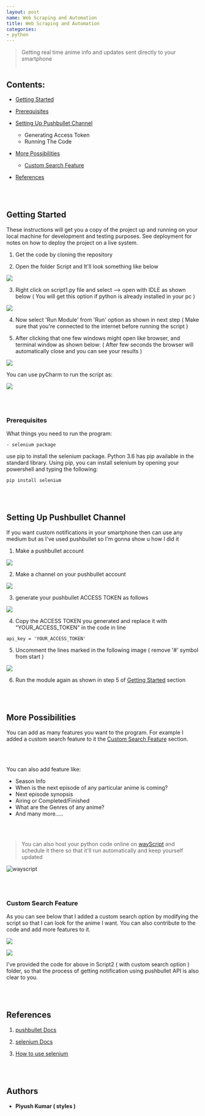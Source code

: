 ```yaml
---
layout: post
name: Web Scraping and Automation
title: Web Scraping and Automation
categories: 
- python
---
```


> Getting real time anime info and updates sent directly to your smartphone<br/><br/>

Contents:
------------------
   - [Getting Started](##Getting-Started)
    
   - [Prerequisites](#Prerequisites)
    
   - [Setting Up Pushbullet Channel](#Setting-Up-Pushbullet-Channel)
       +  Generating Access Token
       +  Running The Code 
        
   - [More Possibilities](#More-Possibilities)
       + [Custom Search Feature](#Custom-Search-Feature)
        
   - [References](#References)

<br/><br/>

## Getting Started

These instructions will get you a copy of the project up and running on your local machine for development and testing purposes. See deployment for notes on how to deploy the project on a live system.

1. Get the code by cloning the repository 

2. Open the folder Script and It'll look something like below

![](images/torun1.gif)

3. Right click on script1.py file and select --> open with IDLE as shown below ( You will get this option if python is already installed in your pc )

![](images/torun2.gif)

4. Now select 'Run Module' from 'Run' option as shown in next step ( Make sure that you're connected to the internet before running the script )

5. After clicking that one few windows might open like browser, and terminal window as shown below:
   ( After few seconds the browser will automatically close and you can see your results )

![](images/torun3.gif)

You can use pyCharm to run the script as:

![](images/results1.gif)

<br/><br/>

### Prerequisites

What things you need to run the program:
  
    - selenium package

use pip to install the selenium package. Python 3.6 has pip available in the standard library. Using pip, you can install selenium by opening your powershell and typing the following:    

```
pip install selenium

```

<br/><br/>

## Setting Up Pushbullet Channel

If you want custom notifications in your smartphone then can use any medium but as I've used pushbullet so I'm gonna show u how I did it

1. Make a pushbullet account

![](images/pb.gif)

2. Make a channel on your pushbullet account

![](images/pushbullet_make_channel.gif)

3. generate your pushbullet ACCESS TOKEN as follows

![](images/creatingaccesstoken.gif)

4. Copy the ACCESS TOKEN you generated and replace it with "YOUR_ACCESS_TOKEN" in the code in line 

```
api_key = 'YOUR_ACCESS_TOKEN'

```

5. Uncomment the lines marked in the following image ( remove '#' symbol from start )

![](images/removinghashes.png)

6. Run the module again as shown in step 5 of [Getting Started](#Getting-Started) section 

<br/><br/>


## More Possibilities

You can add as many features you want to the program. For example I added a custom search feature to it the [Custom Search Feature](#Custom-Search-Feature) section.

<br/><br/>

You can also add feature like:
   + Season Info
   + When is the next episode of any particular anime is coming?
   + Next episode synopsis
   + Airing or Completed/Finished
   + What are the Genres of any anime?
   + And many more.....

<br/><br/>

> You can also host your python code online on [wayScript](https://wayscript.com/) and schedule it there so that it'll run automatically and keep yourself updated 

![wayscript](images/Annotation.png)


<br/><br/>

### Custom Search Feature

As you can see below that I added a custom search option by modifying the script so that I can look for the anime I want. You can also contribute to the code and add more features to it.

![](images/results2.gif)

![](images/gleipnir_results.gif)

I've provided the code for above in Script2 ( with custom search option ) folder, so that the process of getting notification using pushbullet API is also clear to you.

<br/><br/>

## References

1. [pushbullet Docs](https://pypi.org/project/pushbullet.py/0.9.1/)

2. [selenium Docs](https://selenium-python.readthedocs.io/getting-started.html)

3. [How to use selenium](https://www.edureka.co/blog/selenium-using-python/)

<br/><br/>

## Authors

* **Piyush Kumar ( styles )** 



